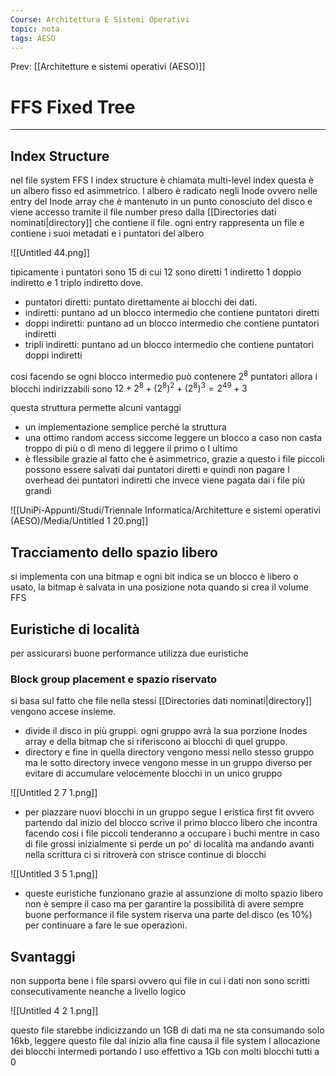 ```yaml
---
Course: Architettura E Sistemi Operativi
topic: nota
tags: AESO
---
```


Prev: [[Architetture e sistemi operativi (AESO)]]

# FFS Fixed Tree
---

## Index Structure

nel file system FFS l index structure è chiamata multi-level index questa è un albero fisso ed asimmetrico.  l albero è radicato negli Inode ovvero nelle entry del Inode array  che è mantenuto in un punto conosciuto del disco e viene accesso tramite il file number preso dalla [[Directories dati nominati|directory]] che contiene il file. ogni entry rappresenta un file e contiene i suoi metadati e i puntatori del albero

![[Untitled 44.png]]

tipicamente i puntatori sono 15 di cui 12 sono diretti 1 indiretto 1 doppio indiretto e 1 triplo indiretto dove.

- puntatori diretti: puntato direttamente ai blocchi dei dati.
- indiretti: puntano ad un blocco intermedio che contiene puntatori diretti
- doppi indiretti: puntano ad un blocco intermedio che contiene puntatori indiretti
- tripli indiretti: puntano ad un blocco intermedio che contiene puntatori doppi indiretti

cosi facendo se ogni blocco intermedio può contenere $2^{8}$ puntatori allora i blocchi indirizzabili sono $12+2^{8}+(2^{8})^{2}+(2^{8})^{3} = 2^{49}+3$

questa struttura permette alcuni vantaggi

- un implementazione semplice perché la struttura
- una ottimo random access siccome leggere un blocco a caso non casta troppo di più  o di meno di leggere il primo o l ultimo
- è flessibile grazie al fatto che è asimmetrico, grazie a questo i file piccoli possono essere salvati dai puntatori diretti e quindi non pagare l overhead dei puntatori indiretti che invece viene pagata dai i file più grandi

![[UniPi-Appunti/Studi/Triennale Informatica/Architetture e sistemi operativi (AESO)/Media/Untitled 1 20.png]]


## Tracciamento dello spazio libero

si implementa con una bitmap e ogni bit indica se un blocco è libero o usato, la bitmap è salvata in una posizione nota quando si crea il volume FFS

## Euristiche di località

per assicurarsi buone performance utilizza due euristiche

### Block group placement e spazio riservato

si basa sul fatto che file nella stessi [[Directories dati nominati|directory]] vengono accese insieme.

- divide il disco in più gruppi. ogni gruppo avrà la sua porzione Inodes array  e della bitmap che si riferiscono ai blocchi di quel gruppo.
- directory e fine in quella directory vengono messi nello stesso gruppo ma le sotto directory invece vengono messe in un gruppo diverso per evitare di accumulare velocemente blocchi in un unico gruppo

![[Untitled 2 7 1.png]]

- per piazzare nuovi blocchi in un gruppo segue l eristica first fit ovvero partendo dal inizio del blocco scrive il primo blocco libero che incontra facendo cosi i file piccoli tenderanno a occupare i buchi mentre in caso di file grossi inizialmente si perde un po' di località ma andando avanti nella scrittura ci si ritroverà con strisce continue di blocchi

![[Untitled 3 5 1.png]]

- queste euristiche funzionano grazie al assunzione di molto spazio libero non è sempre il caso ma per garantire la possibilità di avere sempre buone performance il file system riserva una parte del disco (es 10%) per continuare a fare le sue operazioni.

## Svantaggi

non supporta bene i file sparsi ovvero qui file in cui i dati non sono scritti consecutivamente neanche a livello logico

![[Untitled 4 2 1.png]]

questo file starebbe indicizzando un 1GB di dati ma ne sta consumando solo 16kb, leggere questo file dal inizio alla fine causa il file system l allocazione dei blocchi intermedi portando l uso effettivo a 1Gb con molti blocchi tutti a 0
